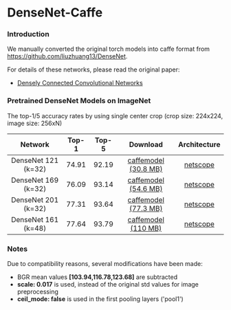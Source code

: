 # DenseNet-Caffe

### Introduction
We manually converted the original torch models into caffe format from https://github.com/liuzhuang13/DenseNet.

For details of these networks, please read the original paper:
- [Densely Connected Convolutional Networks](https://arxiv.org/abs/1608.06993)


### Pretrained DenseNet Models on ImageNet

The top-1/5 accuracy rates by using single center crop (crop size: 224x224, image size: 256xN)

Network|Top-1|Top-5|Download|Architecture
:---:|:---:|:---:|:---:|:---:
DenseNet 121 (k=32)| 74.91| 92.19| [caffemodel (30.8  MB)](https://drive.google.com/open?id=0B7ubpZO7HnlCcHlfNmJkU2VPelE)| [netscope](http://ethereon.github.io/netscope/#/gist/4928834eca7f06261ba0558e0ff63a6a)
DenseNet 169 (k=32)| 76.09| 93.14| [caffemodel (54.6  MB)](https://drive.google.com/open?id=0B7ubpZO7HnlCRWVVdUJjVVAyQXc)| [netscope](http://ethereon.github.io/netscope/#/gist/71335b6e8634327c9b9216619572b3dd)
DenseNet 201 (k=32)| 77.31| 93.64| [caffemodel (77.3  MB)](https://drive.google.com/open?id=0B7ubpZO7HnlCV3pud2oyR3lNMWs)| [netscope](http://ethereon.github.io/netscope/#/gist/ee808e19615844b8dbc7b13e92abd233)
DenseNet 161 (k=48)| 77.64| 93.79| [caffemodel (110 MB)](https://drive.google.com/open?id=0B7ubpZO7HnlCa0phRGJIRERoTXM)| [netscope](http://ethereon.github.io/netscope/#/gist/8fae97d9c66b40b8da443f7f23e9b29b)

### Notes
Due to compatibility reasons, several modifications have been made:
- BGR mean values **[103.94,116.78,123.68]** are subtracted
- **scale: 0.017** is used, instead of the original std values for image preprocessing
- **ceil_mode: false** is used in the first pooling layers ('pool1') 